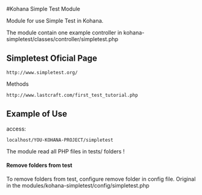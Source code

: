 #Kohana Simple Test Module

Module for use Simple Test in Kohana.

The module contain one example controller in kohana-simpletest/classes/controller/simpletest.php


## Simpletest Oficial Page

	http://www.simpletest.org/
	
Methods
	
	http://www.lastcraft.com/first_test_tutorial.php
	

## Example of Use

access:

	localhost/YOU-KOHANA-PROJECT/simpletest

The module read all PHP files in tests/ folders !

#### Remove folders from test

To remove folders from test, configure remove folder in config file. Original in the modules/kohana-simpletest/config/simpletest.php

